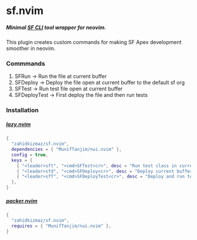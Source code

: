 # sf.nvim

##### Minimal [SF CLI](https://github.com/salesforcecli/cli) tool wrapper for neovim.

This plugin creates custom commands for making SF Apex development smoother in neovim.

### Commmands

1. SFRun -> Run the file at current buffer
1. SFDeploy -> Deploy the file open at current buffer to the default sf org
1. SFTest -> Run test file open at current buffer
1. SFDeployTest -> First deploy the file and then run tests

### Installation

##### [lazy.nvim](https://github.com/folke/lazy.nvim)

```lua
{
  "zahidkizmaz/sf.nvim",
  dependencies = { "MunifTanjim/nui.nvim" },
  config = true,
  keys = {
    { "<leader>sft", "<cmd>SFTest<cr>", desc = "Run test class in current buffer" },
    { "<leader>sfd", "<cmd>SFDeploy<cr>", desc = "Deploy current buffer to default sf org" },
    { "<leader>sfT", "<cmd>SFDeployTest<cr>", desc = "Deploy and run tests of the current buffer" },
  },
}
```

##### [packer.nvim](https://github.com/wbthomason/packer.nvim)

```lua
{
  "zahidkizmaz/sf.nvim",
  requires = { "MunifTanjim/nui.nvim" },
}
```
